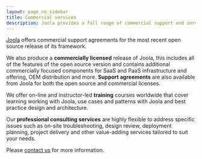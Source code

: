 ```yaml
---
layout: page_no_sidebar
title: Commercial services
description: Joola provides a full range of commercial support and services.
---
```


[Joola](../about-us.html) offers commercial support agreements for the most recent open source release of its framework.

We also produce a **commercially licensed** release of Joola, this includes all of the features of the open source version and contains additional commercially focused components for SaaS and PaaS infrastructure and offering, OEM distribution and more. 
**Support agreements** are also available from Joola for both the open source and commercial licenses.

We offer on-line and instructor-led **training** courses worldwide that cover learning working with Joola, use cases and patterns with Joola and best practice design and architecture.

Our **professional consulting services** are highly flexible to address specific issues such as on-site troubleshooting, design review, deployment planning, project delivery and other value-adding services tailored to suit your needs.

Please [contact us](mailto://info@joo.la) for more information.
